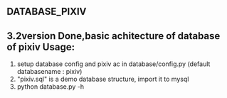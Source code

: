 DATABASE_PIXIV
-------------
3.2version
Done,basic achitecture of database of pixiv
Usage:
-------------
1. setup database config and pixiv ac in database/config.py (default databasename : pixiv)
2. "pixiv.sql" is a demo database structure, import it to mysql
3. python database.py -h
